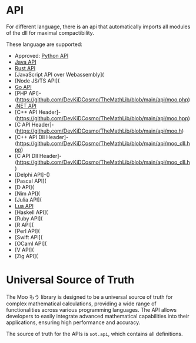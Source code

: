 # API

For different language, there is an api that automatically imports all modules of the dll for maximal compactibility.

These language are supported:

- Approved: [Python API](https://github.com/DevKiDCosmo/TheMathLib/blob/main/api/moo.py)
- [Java API](https://github.com/DevKiDCosmo/TheMathLib/blob/main/api/moo.java)
- [Rust API](https://github.com/DevKiDCosmo/TheMathLib/blob/main/api/moo.rs)
- [JavaScript API over Webassembly](
- [Node JS/TS API](
- [Go API](https://github.com/DevKiDCosmo/TheMathLib/blob/main/api/moo.go)
- [PHP API]-(https://github.com/DevKiDCosmo/TheMathLib/blob/main/api/moo.php)
- [.NET API](https://github.com/DevKiDCosmo/TheMathLib/blob/main/api/moo.cs)
- [C++ API Header]-(https://github.com/DevKiDCosmo/TheMathLib/blob/main/api/moo.hpp)
- [C API Header]-(https://github.com/DevKiDCosmo/TheMathLib/blob/main/api/moo.h)
- [C++ API Dll Header]-(https://github.com/DevKiDCosmo/TheMathLib/blob/main/api/moo_dll.hpp)
- [C API Dll Header]-(https://github.com/DevKiDCosmo/TheMathLib/blob/main/api/moo_dll.h)
- [Delphi API]-()
- [Pascal API](
- [D API](
- [Nim API](
- [Julia API](
- [Lua API](https://github.com/DevKiDCosmo/TheMathLib/blob/main/api/moo.lua)
- [Haskell API](
- [Ruby API](
- [R API](
- [Perl API](
- [Swift API](
- [OCaml API](
- [V API](
- [Zig API](

# Universal Source of Truth

The Moo もう library is designed to be a universal source of truth for complex mathematical calculations, providing a
wide range of functionalities across various programming languages. The API allows developers to easily integrate
advanced mathematical capabilities into their applications, ensuring high performance and accuracy.

The source of truth for the APIs is `sot.api`, which contains all definitions.